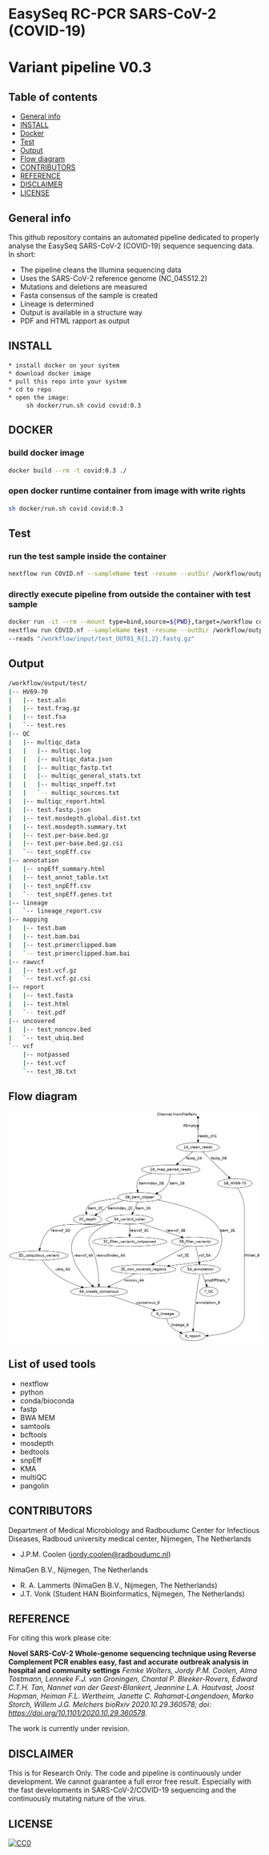 # EasySeq RC-PCR SARS-CoV-2 (COVID-19) 
# Variant pipeline V0.3

## Table of contents
* [General info](#general-info)
* [INSTALL](#INSTALL)
* [Docker](#DOCKER)
* [Test](#Test)
* [Output](#output)
* [Flow diagram](#Flow_diagram)
* [CONTRIBUTORS](#CONTRIBUTORS)
* [REFERENCE](#REFERENCE)
* [DISCLAIMER](#DISCLAIMER)
* [LICENSE](*LICENSE)

## General info
This github repository contains an automated pipeline
dedicated to properly analyse the EasySeq SARS-CoV-2 (COVID-19) sequence
sequencing data. In short: 
* The pipeline cleans the Illumina sequencing data
* Uses the SARS-CoV-2 reference genome (NC_045512.2)
* Mutations and deletions are measured
* Fasta consensus of the sample is created
* Lineage is determined
* Output is available in a structure way
* PDF and HTML rapport as output

## INSTALL
```
* install docker on your system
* download docker image
* pull this repo into your system
* cd to repo
* open the image:
     sh docker/run.sh covid covid:0.3
```

## DOCKER

### build docker image
```bash
docker build --rm -t covid:0.3 ./
```

### open docker runtime container from image with write rights
```bash
sh docker/run.sh covid covid:0.3
```

## Test

### run the test sample inside the container
```bash
nextflow run COVID.nf --sampleName test -resume --outDir /workflow/output/test --reads "/workflow/input/test_OUT01_R{1,2}.fastq.gz"
```

### directly execute pipeline from outside the container with test sample
```bash
docker run -it --rm --mount type=bind,source=${PWD},target=/workflow covid:0.3 \
nextflow run COVID.nf --sampleName test -resume --outDir /workflow/output/test \
--reads "/workflow/input/test_OUT01_R{1,2}.fastq.gz"
```

## Output
```bash
/workflow/output/test/
|-- HV69-70
|   |-- test.aln
|   |-- test.frag.gz
|   |-- test.fsa
|   `-- test.res
|-- QC
|   |-- multiqc_data
|   |   |-- multiqc.log
|   |   |-- multiqc_data.json
|   |   |-- multiqc_fastp.txt
|   |   |-- multiqc_general_stats.txt
|   |   |-- multiqc_snpeff.txt
|   |   `-- multiqc_sources.txt
|   |-- multiqc_report.html
|   |-- test.fastp.json
|   |-- test.mosdepth.global.dist.txt
|   |-- test.mosdepth.summary.txt
|   |-- test.per-base.bed.gz
|   |-- test.per-base.bed.gz.csi
|   `-- test_snpEff.csv
|-- annotation
|   |-- snpEff_summary.html
|   |-- test_annot_table.txt
|   |-- test_snpEff.csv
|   `-- test_snpEff.genes.txt
|-- lineage
|   `-- lineage_report.csv
|-- mapping
|   |-- test.bam
|   |-- test.bam.bai
|   |-- test.primerclipped.bam
|   `-- test.primerclipped.bam.bai
|-- rawvcf
|   |-- test.vcf.gz
|   `-- test.vcf.gz.csi
|-- report
|   |-- test.fasta
|   |-- test.html
|   `-- test.pdf
|-- uncovered
|   |-- test_noncov.bed
|   `-- test_ubiq.bed
`-- vcf
    |-- notpassed
    |-- test.vcf
    `-- test_3B.txt
```

## Flow diagram
![Alt text](flowchart.png?raw=true "Flowdiagram")

## List of used tools
* nextflow
* python
* conda/bioconda
* fastp
* BWA MEM
* samtools
* bcftools
* mosdepth
* bedtools
* snpEff
* KMA
* multiQC
* pangolin

## CONTRIBUTORS
Department of Medical Microbiology and Radboudumc Center for Infectious Diseases, Radboud university medical center, Nijmegen, The Netherlands
* J.P.M. Coolen
  (jordy.coolen@radboudumc.nl)

NimaGen B.V., Nijmegen, The Netherlands
* R. A. Lammerts (NimaGen B.V., Nijmegen, The Netherlands)
* J.T. Vonk (Student HAN Bioinformatics, Nijmegen, The Netherlands)

## REFERENCE
For citing this work please cite:

**Novel SARS-CoV-2 Whole-genome sequencing technique using Reverse Complement PCR enables easy, fast and accurate outbreak analysis in hospital and community settings**
*Femke Wolters, Jordy P.M. Coolen, Alma Tostmann, Lenneke F.J. van Groningen, Chantal P. Bleeker-Rovers, Edward C.T.H. Tan, Nannet van der Geest-Blankert, Jeannine L.A. Hautvast, Joost Hopman, Heiman F.L. Wertheim, Janette C. Rahamat-Langendoen, Marko Storch, Willem J.G. Melchers
bioRxiv 2020.10.29.360578; doi: https://doi.org/10.1101/2020.10.29.360578.*

The work is currently under revision.

## DISCLAIMER
This is for Research Only.
The code and pipeline is continuously under development.
We cannot guarantee a full error free result.
Especially with the fast developments in SARS-CoV-2/COVID-19 sequencing and
the continuously mutating nature of the virus.

## LICENSE

[![CC0](https://licensebuttons.net/p/zero/1.0/88x31.png)](https://creativecommons.org/publicdomain/zero/1.0/)